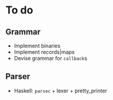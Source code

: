 # To do

## Grammar
* Implement binaries
* Implement records|maps
* Devise grammar for `callback`s

## Parser
* Haskell: `parsec` + lexer + pretty_printer
